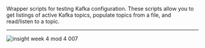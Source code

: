 Wrapper scripts for testing Kafka configuration. These scripts allow you to get listings of active Kafka topics, populate topics from a file, and read/listen to a topic.

***

![insight week 4 mod 4 007](https://cloud.githubusercontent.com/assets/1381775/6098337/3255a70a-af90-11e4-9174-8fefde9ebac6.jpg)

